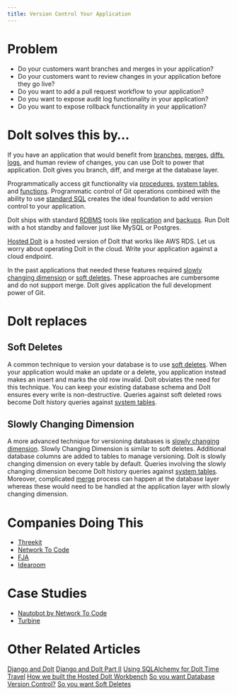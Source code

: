 ```yaml
---
title: Version Control Your Application
---
```


# Problem

* Do your customers want branches and merges in your application? 
* Do your customers want to review changes in your application before they go live? 
* Do you want to add a pull request workflow to your application?
* Do you want to expose audit log functionality in your application?
* Do you want to expose rollback functionality in your application?

# Dolt solves this by…

If you have an application that would benefit from [branches](../../concepts/dolt/git/branch.md), [merges](../../concepts/dolt/git/merge.md), [diffs](../../concepts/dolt/git/diff.md), [logs](../../concepts/dolt/git/log.md), and human review of changes, you can use Dolt to power that application. Dolt gives you branch, diff, and merge at the database layer. 

Programmatically access git functionality via [procedures](../../reference/sql/version-control/dolt-sql-procedures.md), [system tables](../../reference/sql/version-control/dolt-system-tables.md), and [functions](../../reference/sql/version-control/dolt-sql-functions.md). Programmatic control of Git operations combined with the ability to use [standard SQL](../../concepts/dolt/sql/README.md) creates the ideal foundation to add version control to your application.

Dolt ships with standard [RDBMS](../../concepts/dolt/rdbms/README.md) tools like [replication](../../concepts/dolt/rdbms/replication.md) and [backups](../../concepts/dolt/rdbms/backups.md). Run Dolt with a hot standby and failover just like MySQL or Postgres.

[Hosted Dolt](https://hosted.doltdb.com/) is a hosted version of Dolt that works like AWS RDS. Let us worry about operating Dolt in the cloud. Write your application against a cloud endpoint.

In the past applications that needed these features required [slowly changing dimension](https://www.dolthub.com/blog/2021-09-17-database-version-control/) or [soft deletes](https://www.dolthub.com/blog/2022-11-03-soft-deletes/). These approaches are cumbersome and do not support merge. Dolt gives application the full development power of Git.

# Dolt replaces

## Soft Deletes

A common technique to version your database is to use [soft deletes](https://www.dolthub.com/blog/2022-11-03-soft-deletes/). When your application would make an update or a delete, you application instead makes an insert and marks the old row invalid. Dolt obviates the need for this technique. You can keep your existing database schema and Dolt ensures every write is non-destructive. Queries against soft deleted rows become Dolt history queries against [system tables](../../reference/sql/version-control/dolt-system-tables.md). 

## Slowly Changing Dimension

A more advanced technique for versioning databases is [slowly changing dimension](https://en.wikipedia.org/wiki/Slowly_changing_dimension). Slowly Changing Dimension is similar to soft deletes. Additional database columns are added to tables to manage versioning. Dolt is slowly changing dimension on every table by default. Queries involving the slowly changing dimension become Dolt history queries against [system tables](../../reference/sql/version-control/dolt-system-tables.md). Moreover, complicated [merge](../../concepts/dolt/git/merge.md) process can happen at the database layer whereas these would need to be handled at the application layer with slowly changing dimension.

# Companies Doing This

* [Threekit](https://www.threekit.com/) 
* [Network To Code](https://www.networktocode.com/)
* [FJA](https://www.fja.com/)
* [Idearoom](https://www.idearoom.com/)

# Case Studies

* [Nautobot by Network To Code](https://www.dolthub.com/blog/2021-11-19-dolt-nautobot/)
* [Turbine](https://www.dolthub.com/blog/2022-08-17-dolt-turbine/)

# Other Related Articles

[Django and Dolt](https://www.dolthub.com/blog/2021-06-09-running-django-on-dolt/)
[Django and Dolt Part II](https://www.dolthub.com/blog/2021-08-27-django-dolt-2/)
[Using SQLAlchemy for Dolt Time Travel](https://www.dolthub.com/blog/2023-04-12-dolt-sqlalchemy/)
[How we built the Hosted Dolt Workbench](https://www.dolthub.com/blog/2022-08-24-hosted-sql-workbench/#how-it-was-built)
[So you want Database Version Control?](https://www.dolthub.com/blog/2021-09-17-database-version-control/)
[So you want Soft Deletes](https://www.dolthub.com/blog/2022-11-03-soft-deletes/)